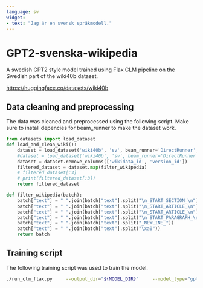 ```yaml
---
language: sv
widget:
- text: "Jag är en svensk språkmodell."
---
```


# GPT2-svenska-wikipedia
A swedish GPT2 style model trained using Flax CLM pipeline on the Swedish
part of the wiki40b dataset.

https://huggingface.co/datasets/wiki40b


## Data cleaning and preprocessing
The data was cleaned and preprocessed using the following script. Make sure to install depencies for beam_runner to make the dataset work.

```python
from datasets import load_dataset
def load_and_clean_wiki():
    dataset = load_dataset('wiki40b', 'sv', beam_runner='DirectRunner', split="train")
    #dataset = load_dataset('wiki40b', 'sv', beam_runner='DirectRunner')
    dataset = dataset.remove_columns(['wikidata_id', 'version_id'])
    filtered_dataset = dataset.map(filter_wikipedia)
    # filtered_dataset[:3]
    # print(filtered_dataset[:3])
    return filtered_dataset

def filter_wikipedia(batch):
    batch["text"] = " ".join(batch["text"].split("\n_START_SECTION_\n"))
    batch["text"] = " ".join(batch["text"].split("\n_START_ARTICLE_\n"))
    batch["text"] = " ".join(batch["text"].split("\n_START_ARTICLE_\n"))
    batch["text"] = " ".join(batch["text"].split("\n_START_PARAGRAPH_\n"))
    batch["text"] = " ".join(batch["text"].split("_NEWLINE_"))
    batch["text"] = " ".join(batch["text"].split("\xa0"))
    return batch
```

## Training script
The following training script was used to train the model.
```bash
./run_clm_flax.py     --output_dir="${MODEL_DIR}"     --model_type="gpt2"     --config_name="${MODEL_DIR}"     --tokenizer_name="${MODEL_DIR}"     --dataset_name="wiki40b"     --dataset_config_name="sv"     --do_train --do_eval     --block_size="512"     --per_device_train_batch_size="64"     --per_device_eval_batch_size="64"     --learning_rate="5e-3" --warmup_steps="1000"     --adam_beta1="0.9" --adam_beta2="0.98" --weight_decay="0.01"     --overwrite_output_dir     --num_train_epochs="20"     --logging_steps="500"     --save_steps="1000"     --eval_steps="2500"     --push_to_hub
```


